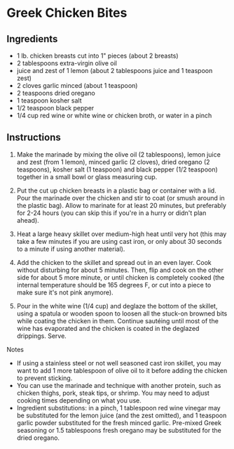 # Greek Chicken Bites

## Ingredients

* 1 lb. chicken breasts cut into 1" pieces (about 2 breasts)
* 2 tablespoons extra-virgin olive oil
* juice and zest of 1 lemon (about 2 tablespoons juice and 1 teaspoon zest)
* 2 cloves garlic minced (about 1 teaspoon)
* 2 teaspoons dried oregano
* 1 teaspoon kosher salt
* 1/2 teaspoon black pepper
* 1/4 cup red wine or white wine or chicken broth, or water in a pinch

## Instructions

1. Make the marinade by mixing the olive oil (2 tablespoons), lemon juice and zest (from 1 lemon), minced garlic (2 cloves), dried oregano (2 teaspoons), kosher salt (1 teaspoon) and black pepper (1/2 teaspoon) together in a small bowl or glass measuring cup.

1. Put the cut up chicken breasts in a plastic bag or container with a lid. Pour the marinade over the chicken and stir to coat (or smush around in the plastic bag). Allow to marinate for at least 20 minutes, but preferably for 2-24 hours (you can skip this if you're in a hurry or didn't plan ahead).

1. Heat a large heavy skillet over medium-high heat until very hot (this may take a few minutes if you are using cast iron, or only about 30 seconds to a minute if using another material).

1. Add the chicken to the skillet and spread out in an even layer. Cook without disturbing for about 5 minutes. Then, flip and cook on the other side for about 5 more minute, or until chicken is completely cooked (the internal temperature should be 165 degrees F, or cut into a piece to make sure it's not pink anymore).

1. Pour in the white wine (1/4 cup) and deglaze the bottom of the skillet, using a spatula or wooden spoon to loosen all the stuck-on browned bits while coating the chicken in them. Continue sautéing until most of the wine has evaporated and the chicken is coated in the deglazed drippings. Serve.

Notes
* If using a stainless steel or not well seasoned cast iron skillet, you may want to add 1 more tablespoon of olive oil to it before adding the chicken to prevent sticking.
* You can use the marinade and technique with another protein, such as chicken thighs, pork, steak tips, or shrimp. You may need to adjust cooking times depending on what you use.
* Ingredient substitutions: in a pinch, 1 tablespoon red wine vinegar may be substituted for the lemon juice (and the zest omitted), and 1 teaspoon garlic powder substituted for the fresh minced garlic. Pre-mixed Greek seasoning or 1.5 tablespoons fresh oregano may be substituted for the dried oregano.
